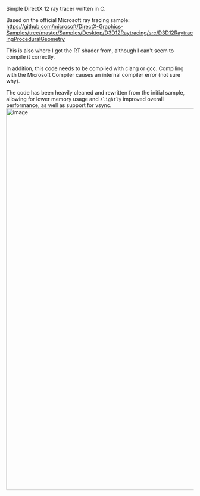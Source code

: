 Simple DirectX 12 ray tracer written in C.

Based on the official Microsoft ray tracing sample: https://github.com/microsoft/DirectX-Graphics-Samples/tree/master/Samples/Desktop/D3D12Raytracing/src/D3D12RaytracingProceduralGeometry

This is also where I got the RT shader from, although I can't seem to compile it correctly.

In addition, this code needs to be compiled with clang or gcc. Compiling with the Microsoft Compiler causes an internal compiler error (not sure why).

The code has been heavily cleaned and rewritten from the initial sample, allowing for lower memory usage and `slightly` improved overall performance, as well as support for vsync.
<img width="1919" height="1027" alt="image" src="https://github.com/user-attachments/assets/5b621c6d-9c67-4934-93fb-4c063fc854d3" />
